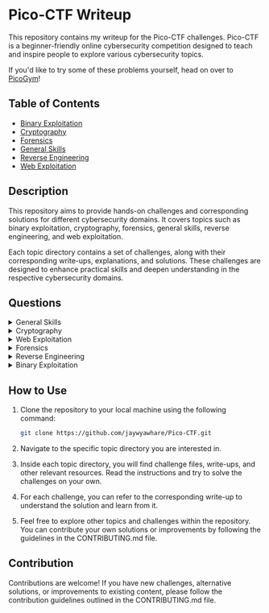 # Pico-CTF Writeup

This repository contains my writeup for the Pico-CTF challenges. Pico-CTF is a beginner-friendly online cybersecurity competition designed to teach and inspire people to explore various cybersecurity topics.

If you'd like to try some of these problems yourself, head on over to [PicoGym](https://play.picoctf.org/practice)!

## Table of Contents

- [Binary Exploitation](./Binary%20Exploitation)
- [Cryptography](./Cryptography)
- [Forensics](./Forensics)
- [General Skills](./General%20Skills)
- [Reverse Engineering](./Reverse%20Engineering)
- [Web Exploitation](./Web%20Exploitation)

## Description

This repository aims to provide hands-on challenges and corresponding solutions for different cybersecurity domains. It covers topics such as binary exploitation, cryptography, forensics, general skills, reverse engineering, and web exploitation.

Each topic directory contains a set of challenges, along with their corresponding write-ups, explanations, and solutions. These challenges are designed to enhance practical skills and deepen understanding in the respective cybersecurity domains.

## Questions

<details>

<summary>General Skills</summary>

| Question                                                                         | Points |
| -------------------------------------------------------------------------------- | ------ |
| [2 Warm](General%20Skills/2%20Warm.md)                                           | 5      |
| [Bases](General%20Skills/Bases.md)                                               | 10     |
| [Codebook](General%20Skills/Codebook.md)                                         | 10     |
| [Convertme](General%20Skills/Convertme.md)                                       | 15     |
| [First Grep](General%20Skills/First%20Grep.md)                                   | 20     |
| [Fixme1](General%20Skills/Fixme1.md)                                             | 20     |
| [Fixme2](General%20Skills/Fixme2.md)                                             | 30     |
| [Glitch Cat](General%20Skills/Glitch%20Cat.md)                                   | 30     |
| [Lets Warm Up](General%20Skills/Lets%20Warm%20Up.md)                             | 50     |
| [Magikarp Ground Mission](General%20Skills/Magikarp%20Ground%20Mission.md)       | 50     |
| [Nice Netcat](General%20Skills/Nice%20Netcat.md)                                 | 50     |
| [Obedient Cat](General%20Skills/Obedient%20Cat.md)                               | 50     |
| [PW Crack2](General%20Skills/PW%20Crack2.md)                                     | 50     |
| [PW Crack3](General%20Skills/PW%20Crack3.md)                                     | 50     |
| [PW Crack4](General%20Skills/PW%20Crack4.md)                                     | 50     |
| [PW Crack5](General%20Skills/PW%20Crack5.md)                                     | 50     |
| [PW Crack](General%20Skills/PW%20Crack.md)                                       | 50     |
| [Python Wrangling](General%20Skills/Python%20Wrangling.md)                       | 50     |
| [Static ain't Always Noice](General%20Skills/Static%20ain't%20Always%20Noice.md) | 50     |
| [Strings it](General%20Skills/Strings%20it.md)                                   | 50     |
| [Tab Tab Attack](General%20Skills/Tab%20Tab%20Attack.md)                         | 50     |
| [Warmed Up](General%20Skills/Warmed%20Up.md)                                     | 50     |
| [Wave a Flag](General%20Skills/Wave%20a%20Flag.md)                               | 50     |
| [What's a Net cat](General%20Skills/What's%20a%20Net%20cat.md)                   | 50     |

</details>

<details>

<summary>Cryptography</summary>

| Question                           | Points |
| ---------------------------------- | ------ |
| [Mod 26](Cryptography/Mod%2026.md) | 10     |

</details>

<details>

<summary>Web Exploitation</summary>

| Question | Points |
| -------- | ------ |
|          |        |

</details>

<details>

<summary>Forensics</summary>

| Question                                | Points |
| --------------------------------------- | ------ |
| [Information](Forensics/Information.md) | 10     |

</details>

<details>

<summary>Reverse Engineering</summary>

| Question | Points |
| -------- | ------ |
|          |        |

</details>

<details>

<summary>Binary Exploitation</summary>

| Question | Points |
| -------- | ------ |
|          |        |

</details>

## How to Use

1. Clone the repository to your local machine using the following command:

   ```bash
   git clone https://github.com/jaywyawhare/Pico-CTF.git
   ```

2. Navigate to the specific topic directory you are interested in.

3. Inside each topic directory, you will find challenge files, write-ups, and other relevant resources. Read the instructions and try to solve the challenges on your own.

4. For each challenge, you can refer to the corresponding write-up to understand the solution and learn from it.

5. Feel free to explore other topics and challenges within the repository. You can contribute your own solutions or improvements by following the guidelines in the CONTRIBUTING.md file.

## Contribution

Contributions are welcome! If you have new challenges, alternative solutions, or improvements to existing content, please follow the contribution guidelines outlined in the CONTRIBUTING.md file.
